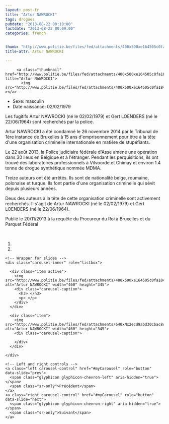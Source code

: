 ```yaml
---
layout: post-fr
title: "Artur NAWROCKI"
tags: drogues
pubdate: "2013-08-22 00:10:00"
factdate: "2013-08-22 00:09:00"
categories: french


thumb: "http://www.politie.be/files/fed/attachments/400x500xe164505c0fa184b1f5406e023813e502_thumb.jpg.pagespeed.ic.w9fcwvSKQY.jpg"
title-attr: Artur NAWROCKI

---
```


<div class="row">

  <div class="col-xs-12 col-md-4">

         <a class="thumbnail" href="http://www.politie.be/files/fed/attachments/400x500xe164505c0fa184b1f5406e023813e502_thumb.jpg.pagespeed.ic.w9fcwvSKQY.jpg" title="Artur NAWROCKI">
           <img src="http://www.politie.be/files/fed/attachments/400x500xe164505c0fa184b1f5406e023813e502_thumb.jpg.pagespeed.ic.w9fcwvSKQY.jpg" ></a>

  </div>
  <div class="col-xs-12 col-md-8">
 
<ul>
<li>Sexe: masculin</li>
<li>Date naissance: 02/02/1979</li>
</ul> 


<p>Les fugitifs Artur NAWROCKI (né le 02/02/1979) et Gert LOENDERS (né le 22/06/1964) sont recherchés par la police.</p>

<p>Artur NAWROCKI a été condamné le 26 novembre 2014 par le Tribunal de 1ère instance de Bruxelles à 15 ans d'emprisonnement pour être à la tête d'une organisation criminelle internationale en matière de stupéfiants.</p>

<p>Le 22 août 2013, la Police judiciaire fédérale d'Asse amené une opération dans 30 lieux en Belgique et à l'étranger. Pendant les perquisitions, ils ont trouvé des laboratoires professionnels à Vilvoorde et Chimay et environ 1.4 tonne de drogue synthétique nommée MDMA.</p>

<p>Treize auteurs ont été arrêtés. Ils sont de nationalité belge, roumaine, polonaise et turque. Ils font partie d'une organisation criminelle qui sévit depuis plusieurs années.</p>

<p>Deux des auteurs à la tête de cette organisation criminelle sont activement recherchés. Il s'agit de Artur NAWROCKI (né le 02/02/1979) et Gert LOENDERS (né le 22/06/1964).</p>

<p>Publié le 20/11/2013 à la requête du Procureur du Roi à Bruxelles et du Parquet Fédéral
</p>

<!-- SLIDER -->
<div class="container"  class="col-xs-12 col-md-12">
  <br>
  <div id="myCarousel" class="carousel slide" data-ride="carousel">
    <!-- Indicators -->
    <ol class="carousel-indicators">
      <li data-target="#myCarousel" data-slide-to="0" class="active"></li>
      <li data-target="#myCarousel" data-slide-to="1"></li>
    </ol>

    <!-- Wrapper for slides -->
    <div class="carousel-inner" role="listbox">

      <div class="item active">
        <img src="http://www.politie.be/files/fed/attachments/400x500xe164505c0fa184b1f5406e023813e502_thumb.jpg.pagespeed.ic.w9fcwvSKQY.jpg" alt="Artur NAWROCKI" width="460" height="345">
        <div class="carousel-caption">
          <h3> </h3>
          <p> </p>
        </div>
      </div>

      <div class="item">
        <img src="http://www.politie.be/files/fed/attachments/640xNx2ecd9abd30cbac8c1a63ff21668dd12c_thumb.jpg.pagespeed.ic.7aUqNjbK2u.jpg" alt="Artur NAWROCKI" width="460" height="345">
        <div class="carousel-caption">

        </div>
      </div>
  
    </div>

    <!-- Left and right controls -->
    <a class="left carousel-control" href="#myCarousel" role="button" data-slide="prev">
      <span class="glyphicon glyphicon-chevron-left" aria-hidden="true"></span>
      <span class="sr-only">Précédent</span>
    </a>
    <a class="right carousel-control" href="#myCarousel" role="button" data-slide="next">
      <span class="glyphicon glyphicon-chevron-right" aria-hidden="true"></span>
      <span class="sr-only">Suivant</span>
    </a>
  </div>
</div>

  <link rel="stylesheet" href="http://maxcdn.bootstrapcdn.com/bootstrap/3.3.5/css/bootstrap.min.css">
  <script src="https://ajax.googleapis.com/ajax/libs/jquery/1.11.3/jquery.min.js"></script>
  <script src="http://maxcdn.bootstrapcdn.com/bootstrap/3.3.5/js/bootstrap.min.js"></script>
  <!-- SLIDER -->
  
</div>


</div>


